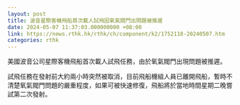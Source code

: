 ```yaml
---
layout: post
title: 波音星際客機飛船首次載人試飛因氧氣閥門出問題被推遲
date: 2024-05-07 11:37:03.000000000 +08:00
link: https://news.rthk.hk/rthk/ch/component/k2/1752118-20240507.htm
categories: rthk
---
```


美國波音公司星際客機飛船首次載人試飛任務，由於氧氣閥門出現問題被推遲。

試飛任務在發射前大約兩小時突然被取消，目前飛船機組人員已離開飛船，暫時不清楚氧氣閥門問題的嚴重程度，如果可被快速修復，飛船將於當地時間星期二晚嘗試第二次發射。
